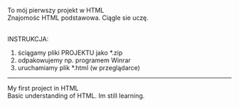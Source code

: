 To mój pierwszy projekt w HTML
<br />
Znajomośc HTML podstawowa. Ciągle sie uczę. 
<BR /><BR />

INSTRUKCJA:
1. ściągamy pliki PROJEKTU jako *.zip
2. odpakowujemy np. programem Winrar
3. uruchamiamy plik *.html (w przeglądarce)

-----------------------------------------
My first project in HTML
<br />
Basic understanding of HTML. Im  still learning. 
